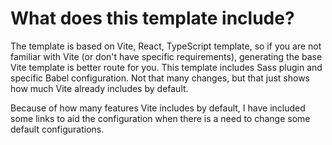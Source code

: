 # What does this template include?

The template is based on Vite, React, TypeScript template, so if you are not familiar with Vite (or don't have specific requirements), generating the base Vite template is better route for you. This template includes Sass plugin and specific Babel configuration. Not that many changes, but that just shows how much Vite already includes by default.

Because of how many features Vite includes by default, I have included some links to aid the configuration when there is a need to change some default configurations.
